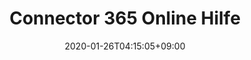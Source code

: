 ---
title: Connector 365 Online Hilfe
description: Connector 365 Online Hilfe
date: 2020-01-26T04:15:05+09:00
draft: false
# updatesBanner: "Banner - &nbsp; [Hugo ZDoc theme](https://github.com/zzossig/hugo-theme-zdoc) &nbsp; just arrived"
footer:
  sections:
    - title: General
      links:
        - title: Main Page
          link: https://belware.de/
        - title: Support
          link: support/
        - title: Impressum
          link: legalnotice/
  contents: 
    align: left
    applySinglePageCss: false

sections:
  - bgcolor: "#f7f8f9"
    type: card
    description:
    color: "#000000"
    header: 
      title: Our Solutions
      color: '#000000'
      fontSize: 32
      width: 220
    cards:
      - subtitle:
        subtitlePosition: center
        image: images/connector365banner.png
        color: "#000000"
        description: In the Connector 365 section you will find the documentation for our solutions from BC 15 onPrem, as well as SaaS. 
        button: 
          name: To Connector 365
          link: apps
          size: large
          target: _blank
          color: 'white'
          bgcolor: '#184977'
      - subtitle:
        subtitlePosition: center
        image: images/connectorbanner.png
        color: "#000000"
        description: In the section Connector NAV / BC Add-ons you will find the documentation for our solutions up to BC 14 onPrem in C/AL. 
        button: 
          name: To Connector NAV / BC
          link: under-construction
          size: large
          target: _blank
          color: 'white'
          bgcolor: '#184977'
---
